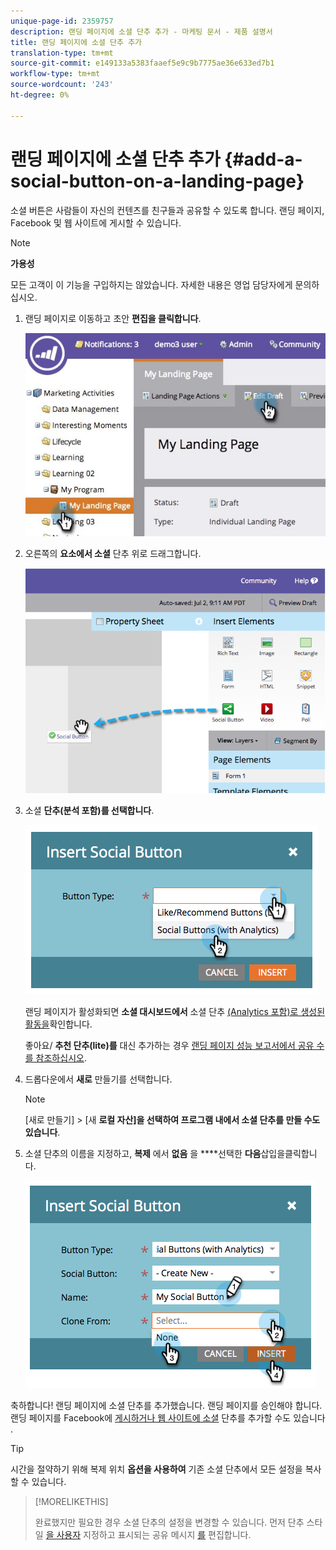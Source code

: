 ```yaml
---
unique-page-id: 2359757
description: 랜딩 페이지에 소셜 단추 추가 - 마케팅 문서 - 제품 설명서
title: 랜딩 페이지에 소셜 단추 추가
translation-type: tm+mt
source-git-commit: e149133a5383faaef5e9c9b7775ae36e633ed7b1
workflow-type: tm+mt
source-wordcount: '243'
ht-degree: 0%

---
```



# 랜딩 페이지에 소셜 단추 추가 {#add-a-social-button-on-a-landing-page}

소셜 버튼은 사람들이 자신의 컨텐츠를 친구들과 공유할 수 있도록 합니다. 랜딩 페이지, Facebook 및 웹 사이트에 게시할 수 있습니다.

>[!NOTE]
>
>**가용성**
>
>모든 고객이 이 기능을 구입하지는 않았습니다. 자세한 내용은 영업 담당자에게 문의하십시오.

1. 랜딩 페이지로 이동하고 초안 **편집을 클릭합니다**.

   ![](assets/landingpageeditdraft.jpg)

1. 오른쪽의 **요소에서 소셜** 단추 위로 드래그합니다.

   ![](assets/image2014-9-17-10-3a35-3a6.png)

1. 소셜 **단추(분석 포함)를 선택합니다**.

   ![](assets/image2014-9-17-10-3a35-3a13.png)

   랜딩 페이지가 활성화되면 **소셜 대시보드에서** 소셜 단추 [(Analytics 포함)로 생성된 활동을](view-social-performance.md)확인합니다.

   좋아요/ **추천 단추(lite)를** 대신 추가하는 경우 [랜딩 페이지 성능 보고서에서 공유 수를 참조하십시오](../../../../product-docs/demand-generation/landing-pages/understanding-landing-pages/landing-page-performance-report.md).

1. 드롭다운에서 **새로** 만들기를 선택합니다.

   >[!NOTE]
   >
   >[새로 만들기] > [새 **로컬 자산]을 선택하여 프로그램 내에서 소셜 단추를 만들 수도 있습니다**.

1. 소셜 단추의 이름을 지정하고, **복제** 에서 **없음** 을 ****&#x200B;선택한 **다음**&#x200B;삽입을클릭합니다.

   ![](assets/image2014-9-17-10-3a35-3a26.png)

축하합니다! 랜딩 페이지에 소셜 단추를 추가했습니다. 랜딩 페이지를 승인해야 합니다. 랜딩 페이지를 Facebook에 [게시하거나 웹 사이트에 소셜](../../../../product-docs/demand-generation/facebook/publish-landing-pages-to-facebook.md) 단추를 추가할 수도 있습니다 [](deploy-social-on-your-website.md).

>[!TIP]
>
>시간을 절약하기 위해 복제 위치 **옵션을 사용하여** 기존 소셜 단추에서 모든 설정을 복사할 수 있습니다.

>[!MORELIKETHIS]
>
>완료했지만 필요한 경우 소셜 단추의 설정을 변경할 수 있습니다. 먼저 단추 스타일 [을 사용자](../../../../product-docs/demand-generation/social/configuring-social-actions/customize-social-app-button.md) 지정하고 표시되는 공유 메시지 [를](../../../../product-docs/demand-generation/social/configuring-social-actions/configure-social-sign-up-share-flow.md) 편집합니다.
